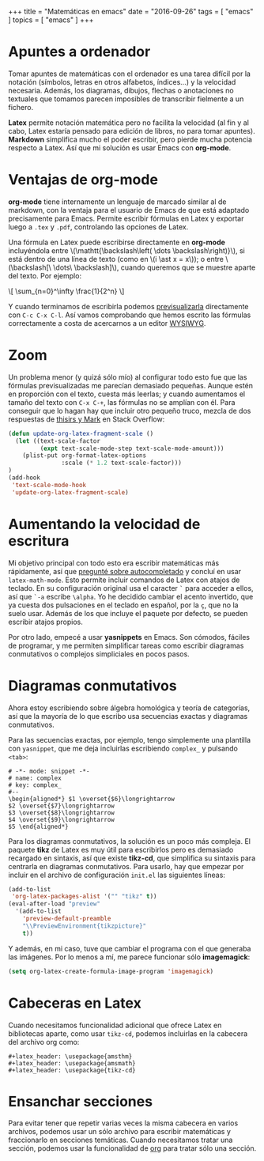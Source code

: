 +++
title = "Matemáticas en emacs"
date = "2016-09-26"
tags = [ "emacs" ]
topics = [ "emacs" ]
+++

# Apuntes a ordenador

Tomar apuntes de matemáticas con el ordenador es una tarea difícil por la notación (símbolos, letras en otros alfabetos, índices&#x2026;) y la velocidad necesaria. Además, los diagramas, dibujos, flechas o anotaciones no textuales que tomamos parecen imposibles de transcribir fielmente a un fichero.

**Latex** permite notación matemática pero no facilita la velocidad (al fin y al cabo, Latex estaría pensado para edición de libros, no para tomar apuntes). **Markdown** simplifica mucho el poder escribir, pero pierde mucha potencia respecto a Latex. Así que mi solución es usar Emacs con **org-mode**.


# Ventajas de org-mode

**org-mode** tiene internamente un lenguaje de marcado similar al de markdown, con la ventaja para el usuario de Emacs de que está adaptado precisamente para Emacs. Permite escribir fórmulas en Latex y exportar luego a `.tex` y `.pdf`, controlando las opciones de Latex.

Una fórmula en Latex puede escribirse directamente en **org-mode** incluyéndola entre \\(\mathtt{\backslash\left( \dots \backslash\right)}\\), si está dentro de una línea de texto (como en \\(i \ast x = x\\)); o entre \\(\backslash[\ \dots\ \backslash]\\), cuando queremos que se muestre aparte del texto. Por ejemplo:

\\[ \sum_{n=0}^\infty \frac{1}{2^n} \\]

Y cuando terminamos de escribirla podemos [previsualizarla](http://orgmode.org/worg/org-tutorials/org-latex-preview.html) directamente con `C-c C-x C-l`. Así vamos comprobando que hemos escrito las fórmulas correctamente a costa de acercarnos a un editor [WYSIWYG](https://es.wikipedia.org/wiki/WYSIWYG).


# Zoom

Un problema menor (y quizá sólo mío) al configurar todo esto fue que las fórmulas previsualizadas me parecían demasiado pequeñas. Aunque estén en proporción con el texto, cuesta más leerlas; y cuando aumentamos el tamaño del texto con `C-x C-+`, las fórmulas no se amplían con él. Para conseguir que lo hagan hay que incluir otro pequeño truco, mezcla de dos respuestas de [thisirs y Mark](http://emacs.stackexchange.com/questions/3387/how-to-enlarge-latex-fragments-in-org-mode-at-the-same-time-as-the-buffer-text) en Stack Overflow:

```lisp
(defun update-org-latex-fragment-scale ()
  (let ((text-scale-factor
         (expt text-scale-mode-step text-scale-mode-amount)))
    (plist-put org-format-latex-options
               :scale (* 1.2 text-scale-factor)))
)
(add-hook
 'text-scale-mode-hook
 'update-org-latex-fragment-scale)
```


# Aumentando la velocidad de escritura

Mi objetivo principal con todo esto era escribir matemáticas más rápidamente, así que [pregunté sobre autocompletado](http://emacs.stackexchange.com/questions/26322/math-autocompletion-in-org-mode) y concluí en usar `latex-math-mode`. Esto permite incluir comandos de Latex con atajos de teclado. En su configuración original usa el caracter `` ` `` para acceder a ellos, así que `` `-a `` escribe `\alpha`. Yo he decidido cambiar el acento invertido, que ya cuesta dos pulsaciones en el teclado en español, por la `ç`, que no la suelo usar. Además de los que incluye el paquete por defecto, se pueden escribir atajos propios.

Por otro lado, empecé a usar **yasnippets** en Emacs. Son cómodos, fáciles de programar, y me permiten simplificar tareas como escribir diagramas conmutativos o complejos simpliciales en pocos pasos.


# Diagramas conmutativos

Ahora estoy escribiendo sobre álgebra homológica y teoría de categorías, así que la mayoría de lo que escribo usa secuencias exactas y diagramas conmutativos.

Para las secuencias exactas, por ejemplo, tengo simplemente una plantilla con `yasnippet`, que me deja incluirlas escribiendo `complex_` y pulsando `<tab>`:

    # -*- mode: snippet -*-
    # name: complex
    # key: complex_
    #--
    \begin{aligned*} $1 \overset{$6}\longrightarrow 
    $2 \overset{$7}\longrightarrow 
    $3 \overset{$8}\longrightarrow 
    $4 \overset{$9}\longrightarrow 
    $5 \end{aligned*}

Para los diagramas conmutativos, la solución es un poco más compleja. El paquete **tikz** de Latex es muy útil para escribirlos pero es demasiado recargado en sintaxis, así que existe **tikz-cd**, que simplifica su sintaxis para centrarla en diagramas conmutativos. Para usarlo, hay que empezar por incluir en el archivo de configuración `init.el` las siguientes líneas:

```lisp
(add-to-list
 'org-latex-packages-alist '("" "tikz" t))
(eval-after-load "preview"
  '(add-to-list
    'preview-default-preamble
    "\\PreviewEnvironment{tikzpicture}"
    t))
```

Y además, en mi caso, tuve que cambiar el programa con el que generaba las imágenes. Por lo menos a mí, me parece funcionar sólo **imagemagick**:

```lisp
(setq org-latex-create-formula-image-program 'imagemagick)
```


# Cabeceras en Latex

Cuando necesitamos funcionalidad adicional que ofrece Latex en bibliotecas aparte, como usar `tikz-cd`, podemos incluirlas en la cabecera del archivo org como:

```
#+latex_header: \usepackage{amsthm}
#+latex_header: \usepackage{amsmath}
#+latex_header: \usepackage{tikz-cd}
```


# Ensanchar secciones

Para evitar tener que repetir varias veces la misma cabecera en varios archivos, podemos usar un sólo archivo para escribir matemáticas y fraccionarlo en secciones temáticas. Cuando necesitamos tratar una sección, podemos usar la funcionalidad de [org](https://www.gnu.org/software/emacs/manual/html_node/emacs/Narrowing.html) para tratar sólo una sección.

